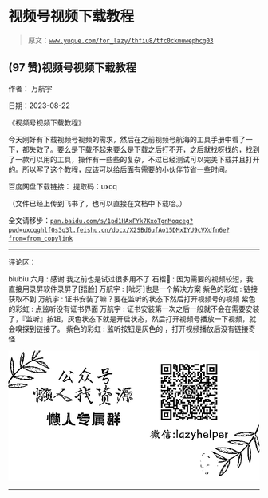 # 视频号视频下载教程

> 原文：[`www.yuque.com/for_lazy/thfiu8/tfc0ckmuwephcg03`](https://www.yuque.com/for_lazy/thfiu8/tfc0ckmuwephcg03)

## (97 赞)视频号视频下载教程

作者： 万航宇

日期：2023-08-22

《视频号视频下载教程》

今天刚好有下载视频号视频的需求，然后在之前视频号航海的工具手册中看了一下，都失效了。要么是下载不起来要么是下载之后打不开，之后就找呀找的，找到了一款可以用的工具，操作有一些些的复杂，不过已经测试可以完美下载并且打开的。所以写了这个教程，应该可以给后面有需要的小伙伴节省一些时间。

百度网盘下载链接：
提取码：uxcq

（文件已经上传到飞书了，也可以直接在文档中下载哈。）

全文请移步：[`pan.baidu.com/s/1pd1HAxFYk7KxoTgnMoqceg?pwd=uxcq`](https://pan.baidu.com/s/1pd1HAxFYk7KxoTgnMoqceg?pwd=uxcq)[`ghlf0s3q3l.feishu.cn/docx/X2SBd6ufAo15DMxIYU9cVXdfn6e?from=from_copylink`](https://ghlf0s3q3l.feishu.cn/docx/X2SBd6ufAo15DMxIYU9cVXdfn6e?from=from_copylink)

* * *

评论区：

biubiu 六月 : 感谢 我之前也是试过很多用不了
石榴🐾 : 因为需要的视频较短，我直接用录屏软件录屏了[捂脸]
万航宇 : [呲牙]也是一个解决方案
紫色的彩虹 : 链接获取不到
万航宇 : 证书安装了嘛？要在监听的状态下然后打开视频号的视频
紫色的彩虹 : 点监听没有证书界面
万航宇 : 证书安装第一次之后一般就不会在需要安装了，『监听』按钮，灰色状态下就是开启状态，然后打开视频号播放一下视频，就会嗅探到链接了。
紫色的彩虹 : 监听按钮是灰色的 ，打开视频播放后没有链接奇怪

![](img/1c37d505930596d12a88ab23e11aa07a.png)

* * *
